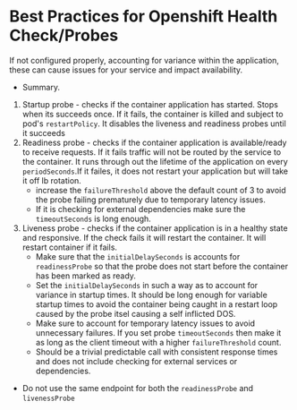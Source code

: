 # Best Practices for Openshift Health Check/Probes

If not configured properly, accounting for variance within the application, these can cause issues for your service and impact availability.
 
- Summary. 
1. Startup probe - checks if the container application has started. Stops when its succeeds once. If it fails, the container is killed and subject to pod's ```restartPolicy```. It disables the liveness and readiness probes until it succeeds
2. Readiness probe -  checks if the container application is available/ready to receive requests. If it fails traffic will not be routed by the service to the container. It runs through out the lifetime of the application on every ```periodSeconds```.If it failes, it does not restart your application but will take it off lb rotation.
    - increase the ```failureThreshold``` above the default count of 3 to avoid the probe failing prematurely due to temporary latency issues.
    - If it is checking for external dependencies make sure the ```timeoutSeconds``` is long enough.
3. Liveness probe - checks if the container application is in a healthy state and responsive. If the check fails it will restart the container. It will restart container if it fails.
    - Make sure that the ```initialDelaySeconds``` is accounts for ```readinessProbe``` so that the probe does not start before the container has been marked as ready.
    - Set the ```initialDelaySeconds``` in such a way as to account for variance in startup times. It should be long enough for variable startup times to avoid the container being caught in a restart loop caused by the probe itsel causing a self inflicted DOS.
    - Make sure to account for temporary latency issues to avoid unnecessary failures. If you set probe ```timeoutSeconds``` then make it as long as the client timeout with a higher ```failureThreshold``` count. 
    - Should be a trivial predictable call with consistent response times and does not include checking for external services or dependencies.


- Do not use the same endpoint for both the ```readinessProbe``` and ```livenessProbe```
